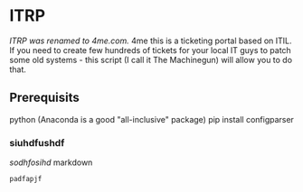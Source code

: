 # ITRP
*ITRP was renamed to 4me.com.*
4me this is a ticketing portal based on ITIL. If you need to create few hundreds of tickets for your local IT guys to patch some old systems - this script (I call it The Machinegun) will allow you to do that.

## Prerequisits 
python (Anaconda is a good "all-inclusive" package)
pip install configparser

### siuhdfushdf
*sodhfosihd* markdown
```
padfapjf
```
